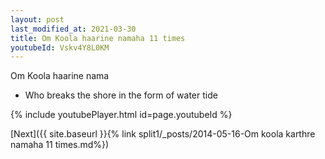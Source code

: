 ```yaml
---
layout: post
last_modified_at: 2021-03-30
title: Om Koola haarine namaha 11 times
youtubeId: Vskv4Y8L0KM
---
```

 
 
Om Koola haarine nama 
 
 -  Who breaks the shore in the form of water tide 
 
  
 
  
 
 
 
 
 
 


{% include youtubePlayer.html id=page.youtubeId %}
 
[Next]({{ site.baseurl }}{% link  split1/_posts/2014-05-16-Om koola karthre namaha 11 times.md%})
 
